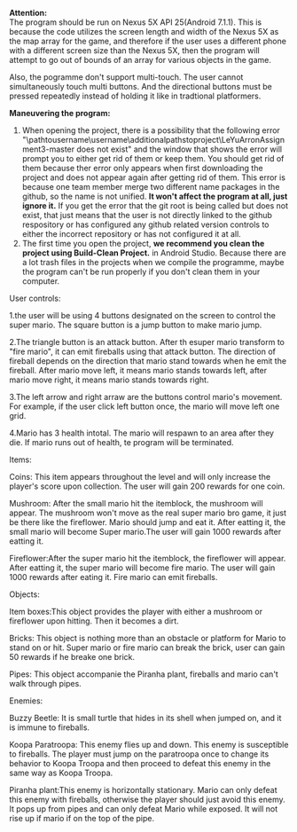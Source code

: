 
**Attention:**<br>
The program should be run on Nexus 5X API 25(Android 7.1.1). This is because the code utilizes the screen length and width of the Nexus 5X as the map array for the game, and therefore if the user uses a different phone with a different screen size than the Nexus 5X, then the program will attempt to go out of bounds of an array for various objects in the game. <p>
Also, the pogramme don't support multi-touch. The user cannot simultaneously touch multi buttons. And the directional buttons must be pressed repeatedly instead of holding it like in tradtional platformers.

**Maneuvering the program:**
1) When opening the project, there is a possibility that the following error <br />  "\pathtousername\username\additionalpathstoproject\LeYuArronAssignment3-master does not exist" and the window that shows the error will prompt you to either get rid of them or keep them. You should get rid of them because ther error only appears when first downloading the project and does not appear again after getting rid of them. This error is because one team member merge two different name packages in the github, so the name is not unified. **It won't affect the program at all, just ignore it.** If you get the error that the git root is being called but does not exist, that just means that the user is not directly linked to the github respository or has configured any github related version controls to either the incorrect repository or has not configured it at all.  <br />
2) The first time you open the project, **we recommend you clean the project using Build-Clean Project.** in  Android Studio. Because there are a lot trash files in the projects when we compile the programme, maybe the program can't be run properly if you don't clean them in your computer.

User controls:<p>
1.the user will be using 4 buttons designated on the screen to control the super mario. The square button is a jump button to make mario jump. <p>
2.The triangle button is an attack button. After th esuper mario transform to "fire mario", it can emit fireballs using that attack button. The direction of fireball depends on the direction that mario stand towards when he emit the fireball. After mario move left, it means mario stands towards left, after mario move right, it means mario stands towards right. <p>
3.The left arrow and right arraw are the buttons control mario's movement. For example, if the user click left button once, the mario will move left one grid. <p>
4.Mario has 3 health intotal. The mario will respawn to an area after they die. If mario runs out of health, te program will be terminated.<p>
<p>
Items:<p>
Coins: This item appears throughout the level and will only increase the player's score upon collection. The user will gain 200 rewards for one coin. <p>
Mushroom: After the small mario hit the itemblock, the mushroom will appear. The mushroom won't move as the real super mario bro game, it just be there like the fireflower. Mario should jump and eat it. After eatting it, the small mario will become Super mario.The user will gain 1000 rewards after eatting it.<p>
Fireflower:After the super mario hit the itemblock, the fireflower will appear. After eatting it, the super mario will become fire mario. The user will gain 1000 rewards after eating it. Fire mario can emit fireballs.<p>
<p>
Objects:<p>
Item boxes:This object provides the player with either a mushroom or fireflower upon hitting. Then it becomes a dirt.<p>
Bricks: This object is nothing more than an obstacle or platform for Mario to stand on or hit. Super mario or fire mario can break the brick, user can gain 50 rewards if he breake one brick. <p>
Pipes: This object accompanie the Piranha plant, fireballs and mario can't walk through pipes.<p>
<p>
Enemies:<p>
Buzzy Beetle: It is small turtle that hides in its shell when jumped on, and it is immune to fireballs.<p>
Koopa Paratroopa: This enemy flies up and down. This enemy is susceptible to fireballs. The player must jump on the paratroopa once to change its behavior to Koopa Troopa and then proceed to defeat this enemy in the same way as Koopa Troopa.<p>
Piranha plant:This enemy is horizontally stationary. Mario can only defeat this enemy with fireballs, otherwise the player should just avoid this enemy. It pops up from pipes and can only defeat Mario while exposed. It will not rise up if mario if on the top of the pipe.<p>
<p>
